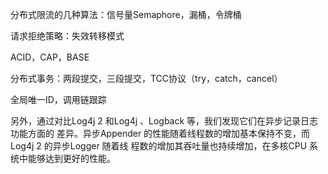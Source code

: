 分布式限流的几种算法：信号量Semaphore，漏桶，令牌桶

请求拒绝策略：失效转移模式

ACID，CAP，BASE

分布式事务：两段提交，三段提交，TCC协议（try，catch，cancel）

全局唯一ID，调用链跟踪

另外，通过对比Log4j 2 和Log4j 、Logback 等，我们发现它们在异步记录日志功能方面的
差异。异步Appender 的性能随着线程数的增加基本保持不变，而Log4j 2 的异步Logger 随着线
程数的增加其吞吐量也持续增加，在多核CPU 系统中能够达到更好的性能。